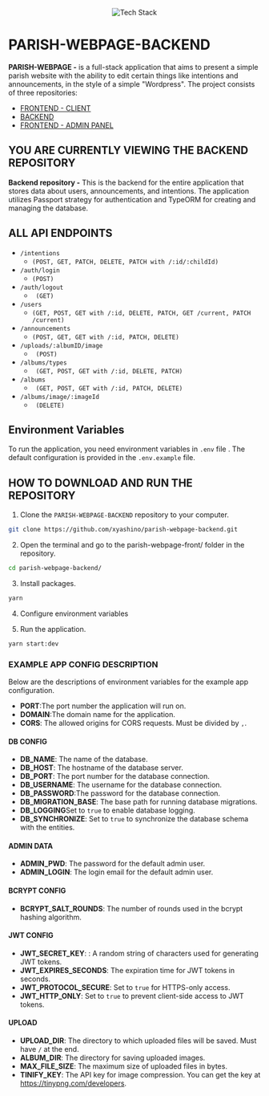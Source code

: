 <p style="text-align: center">
  <img src="https://github-readme-tech-stack.vercel.app/api/cards?lineCount=2&theme=angular&line1=typescript,typescript,3178C6;nestjs,nestjs,E0234E;passport,passport,34E27A;" alt="Tech Stack"/>
</p>

# PARISH-WEBPAGE-BACKEND

**PARISH-WEBPAGE -** is a full-stack application that aims to present a simple parish website with the ability to edit certain things like intentions and announcements, in the style of a simple "Wordpress". The project consists of three repositories:

- [FRONTEND - CLIENT](https://github.com/xyashino/parish-webpage-front)
- [BACKEND](https://github.com/xyashino/parish-webpage-backend)
- [FRONTEND - ADMIN PANEL](https://github.com/xyashino/parish-webpage-adminpannel)

## YOU ARE CURRENTLY VIEWING THE BACKEND REPOSITORY

**Backend repository -** This is the backend for the entire application that stores data about users, announcements, and intentions. The application utilizes Passport strategy for authentication and TypeORM for creating and managing the database.

## ALL API ENDPOINTS

- `/intentions`
  - `(POST, GET, PATCH, DELETE, PATCH with /:id/:childId)`
- `/auth/login `
  - `(POST)`
- `/auth/logout`
  - ` (GET)`
- `/users `
  - `(GET, POST, GET with /:id, DELETE, PATCH, GET /current, PATCH /current)`
- `/announcements `
  - `(POST, GET, GET with /:id, PATCH, DELETE)`
- `/uploads/:albumID/image`
  - ` (POST)`
- `/albums/types`
  - ` (GET, POST, GET with /:id, DELETE, PATCH)`
- `/albums `
  - ` (GET, POST, GET with /:id, PATCH, DELETE)`
- `/albums/image/:imageId`
  - ` (DELETE)`

## Environment Variables

To run the application, you need environment variables in `.env` file . The default configuration is provided in the `.env.example` file.

## HOW TO DOWNLOAD AND RUN THE REPOSITORY
1. Clone the `PARISH-WEBPAGE-BACKEND` repository to your computer.
```bash
git clone https://github.com/xyashino/parish-webpage-backend.git
```
2. Open the terminal and go to the parish-webpage-front/ folder in the repository.
```bash
cd parish-webpage-backend/
```
3. Install packages.
```bash
yarn
```
4. Configure environment variables 

5. Run the application.
```bash
yarn start:dev
```
### EXAMPLE APP CONFIG DESCRIPTION

Below are the descriptions of environment variables for the example app configuration.

- **PORT**:The port number the application will run on.
- **DOMAIN**:The domain name for the application.
- **CORS**: The allowed origins for CORS requests. Must be divided by `,`.

#### DB CONFIG

- **DB_NAME**: The name of the database.
- **DB_HOST**: The hostname of the database server.
- **DB_PORT**: The port number for the database connection.
- **DB_USERNAME**: The username for the database connection.
- **DB_PASSWORD**:The password for the database connection.
- **DB_MIGRATION_BASE**: The base path for running database migrations.
- **DB_LOGGING**Set to `true` to enable database logging.
- **DB_SYNCHRONIZE**: Set to `true` to synchronize the database schema with the entities.

#### ADMIN DATA

- **ADMIN_PWD**: The password for the default admin user.
- **ADMIN_LOGIN**: The login email for the default admin user.

#### BCRYPT CONFIG

- **BCRYPT_SALT_ROUNDS**: The number of rounds used in the bcrypt hashing algorithm.

#### JWT CONFIG

- **JWT_SECRET_KEY**: : A random string of characters used for generating JWT tokens.
- **JWT_EXPIRES_SECONDS**: The expiration time for JWT tokens in seconds.
- **JWT_PROTOCOL_SECURE**: Set to `true` for HTTPS-only access.
- **JWT_HTTP_ONLY**: Set to `true` to prevent client-side access to JWT tokens.

#### UPLOAD

- **UPLOAD_DIR**: The directory to which uploaded files will be saved. Must have `/` at the end.
- **ALBUM_DIR**: The directory for saving uploaded images.
- **MAX_FILE_SIZE**: The maximum size of uploaded files in bytes.
- **TINIFY_KEY**: The API key for image compression. You can get the key at https://tinypng.com/developers.
